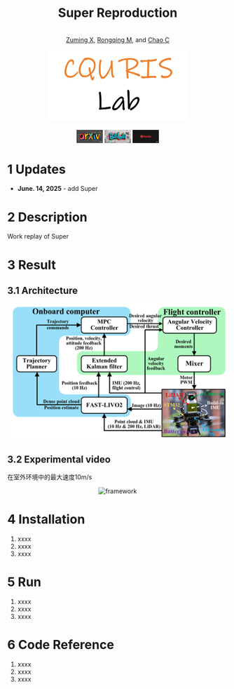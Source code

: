 <div align="center">
    <h1>Super Reproduction</h1>
    <br>
    <a href="https://github.com/xiongzuming" target="_blank">Zuming X</a>,
    <a href="https://github.com/xiongzuming" target="_blank">Rongqing M</a>, and
    <a href="https://github.com/xiongzuming" target="_blank">Chao C</a>
    <br>
    <br>
    <div class="text-center">
        <img src="./figure/rislab.png" alt="CQU RIS Lab" class="mx-auto" width="320">
    </div>
    <br>
    <a href='https://github.com/xiongzuming'><img alt='arxiv' src='./figure/arXiv.png' width="60"></a>  
    <a href="https://github.com/xiongzuming"><img alt="Bilibili" src="./figure/Bilibili.png" width="60"/></a>  
    <a href="https://github.com/xiongzuming"><img alt="Youtube" src="./figure/Youtube.png" width="60"/></a>
</div>

# 1 Updates

* **June. 14, 2025** - add Super

# 2 Description

Work replay of Super

# 3 Result

## 3.1 Architecture

<center>
  <img src="./src/super_ws/src/SUPER/misc/image-20250130031404057.png" alt="framework" width="820" />
</center>

## 3.2 Experimental video

在室外环境中的最大速度10m/s

<center>
  <img src="./figure/video-1.gif" alt="framework" width="820" />
</center>

# 4 Installation

1. xxxx
2. xxxx
3. xxxx

# 5 Run

1. xxxx
2. xxxx
3. xxxx

# 6 Code Reference

1. xxxx
2. xxxx
3. xxxx

